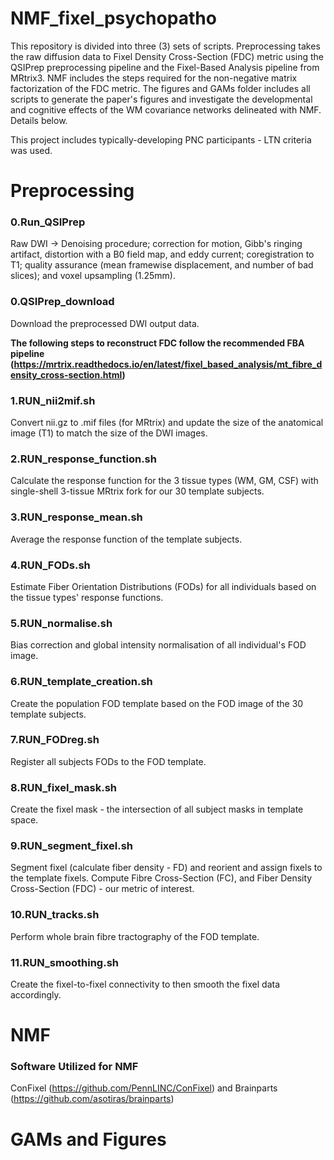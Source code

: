 # NMF_fixel_psychopatho

This repository is divided into three (3) sets of scripts. Preprocessing takes the raw diffusion data to Fixel Density Cross-Section (FDC) metric using the QSIPrep preprocessing pipeline and the Fixel-Based Analysis pipeline from MRtrix3. NMF includes the steps required for the non-negative matrix factorization of the FDC metric. The figures and GAMs folder includes all scripts to generate the paper's figures and investigate the developmental and cognitive effects of the WM covariance networks delineated with NMF. Details below.

This project includes typically-developing PNC participants - LTN criteria was used. 

# Preprocessing

### 0.Run_QSIPrep
Raw DWI -> Denoising procedure; correction for motion, Gibb's ringing artifact, distortion with a B0 field map, and eddy current; coregistration to T1; quality assurance (mean framewise displacement, and number of bad slices); and voxel upsampling (1.25mm).

### 0.QSIPrep_download
Download the preprocessed DWI output data.


**The following steps to reconstruct FDC follow the recommended FBA pipeline (https://mrtrix.readthedocs.io/en/latest/fixel_based_analysis/mt_fibre_density_cross-section.html)**

### 1.RUN_nii2mif.sh
Convert nii.gz to .mif files (for MRtrix) and update the size of the anatomical image (T1) to match the size of the DWI images.

### 2.RUN_response_function.sh
Calculate the response function for the 3 tissue types (WM, GM, CSF) with single-shell 3-tissue MRtrix fork for our 30 template subjects. 

### 3.RUN_response_mean.sh
Average the response function of the template subjects.

### 4.RUN_FODs.sh
Estimate Fiber Orientation Distributions (FODs) for all individuals based on the tissue types' response functions.

### 5.RUN_normalise.sh
Bias correction and global intensity normalisation of all individual's FOD image.

### 6.RUN_template_creation.sh
Create the population FOD template based on the FOD image of the 30 template subjects.

### 7.RUN_FODreg.sh
Register all subjects FODs to the FOD template.

### 8.RUN_fixel_mask.sh
Create the fixel mask - the intersection of all subject masks in template space.

### 9.RUN_segment_fixel.sh
Segment fixel (calculate fiber density - FD) and reorient and assign fixels to the template fixels. Compute Fibre Cross-Section (FC), and Fiber Density Cross-Section (FDC) - our metric of interest.

### 10.RUN_tracks.sh
Perform whole brain fibre tractography of the FOD template.

### 11.RUN_smoothing.sh
Create the fixel-to-fixel connectivity to then smooth the fixel data accordingly.

# NMF

###


### Software Utilized for NMF
ConFixel (https://github.com/PennLINC/ConFixel) and Brainparts (https://github.com/asotiras/brainparts)

# GAMs and Figures





